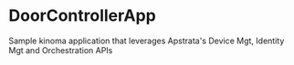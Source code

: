 DoorControllerApp
=================

Sample kinoma application that leverages Apstrata's Device Mgt, Identity Mgt and Orchestration APIs
